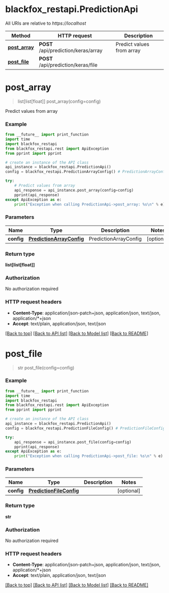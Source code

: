 # blackfox_restapi.PredictionApi

All URIs are relative to *https://localhost*

Method | HTTP request | Description
------------- | ------------- | -------------
[**post_array**](PredictionApi.md#post_array) | **POST** /api/prediction/keras/array | Predict values from array
[**post_file**](PredictionApi.md#post_file) | **POST** /api/prediction/keras/file | 


# **post_array**
> list[list[float]] post_array(config=config)

Predict values from array

### Example
```python
from __future__ import print_function
import time
import blackfox_restapi
from blackfox_restapi.rest import ApiException
from pprint import pprint

# create an instance of the API class
api_instance = blackfox_restapi.PredictionApi()
config = blackfox_restapi.PredictionArrayConfig() # PredictionArrayConfig | PredictionArrayConfig (optional)

try:
    # Predict values from array
    api_response = api_instance.post_array(config=config)
    pprint(api_response)
except ApiException as e:
    print("Exception when calling PredictionApi->post_array: %s\n" % e)
```

### Parameters

Name | Type | Description  | Notes
------------- | ------------- | ------------- | -------------
 **config** | [**PredictionArrayConfig**](PredictionArrayConfig.md)| PredictionArrayConfig | [optional] 

### Return type

**list[list[float]]**

### Authorization

No authorization required

### HTTP request headers

 - **Content-Type**: application/json-patch+json, application/json, text/json, application/*+json
 - **Accept**: text/plain, application/json, text/json

[[Back to top]](#) [[Back to API list]](../README.md#documentation-for-api-endpoints) [[Back to Model list]](../README.md#documentation-for-models) [[Back to README]](../README.md)

# **post_file**
> str post_file(config=config)



### Example
```python
from __future__ import print_function
import time
import blackfox_restapi
from blackfox_restapi.rest import ApiException
from pprint import pprint

# create an instance of the API class
api_instance = blackfox_restapi.PredictionApi()
config = blackfox_restapi.PredictionFileConfig() # PredictionFileConfig |  (optional)

try:
    api_response = api_instance.post_file(config=config)
    pprint(api_response)
except ApiException as e:
    print("Exception when calling PredictionApi->post_file: %s\n" % e)
```

### Parameters

Name | Type | Description  | Notes
------------- | ------------- | ------------- | -------------
 **config** | [**PredictionFileConfig**](PredictionFileConfig.md)|  | [optional] 

### Return type

**str**

### Authorization

No authorization required

### HTTP request headers

 - **Content-Type**: application/json-patch+json, application/json, text/json, application/*+json
 - **Accept**: text/plain, application/json, text/json

[[Back to top]](#) [[Back to API list]](../README.md#documentation-for-api-endpoints) [[Back to Model list]](../README.md#documentation-for-models) [[Back to README]](../README.md)

